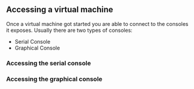 ## Accessing a virtual machine

Once a virtual machine got started you are able to connect to the consoles it exposes. Usually there are two types of consoles:

* Serial Console
* Graphical Console

### Accessing the serial console

### Accessing the graphical console